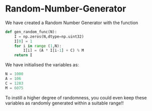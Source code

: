 # Random-Number-Generator

We have created a Random Number Generator with the function

```python
def gen_random_func(N):
    I = np.zeros(N,dtype=np.uint32)
    I[0] = 1
    for i in range (1,N):
        I[i] = (A * I[i-1] + C) % M
    return I
```


We have initialised the variables as:
```python
N = 1000
A = 106
C = 1283
M = 6075
```


To instill a higher degree of randomness, you could even keep these variables as randomly generated within a suitable range!!
